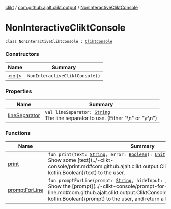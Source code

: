 [clikt](../../index.md) / [com.github.ajalt.clikt.output](../index.md) / [NonInteractiveCliktConsole](./index.md)

# NonInteractiveCliktConsole

`class NonInteractiveCliktConsole : `[`CliktConsole`](../-clikt-console/index.md)

### Constructors

| Name | Summary |
|---|---|
| [&lt;init&gt;](-init-.md) | `NonInteractiveCliktConsole()` |

### Properties

| Name | Summary |
|---|---|
| [lineSeparator](line-separator.md) | `val lineSeparator: `[`String`](https://kotlinlang.org/api/latest/jvm/stdlib/kotlin/-string/index.html)<br>The line separator to use. (Either "\n" or "\r\n") |

### Functions

| Name | Summary |
|---|---|
| [print](print.md) | `fun print(text: `[`String`](https://kotlinlang.org/api/latest/jvm/stdlib/kotlin/-string/index.html)`, error: `[`Boolean`](https://kotlinlang.org/api/latest/jvm/stdlib/kotlin/-boolean/index.html)`): `[`Unit`](https://kotlinlang.org/api/latest/jvm/stdlib/kotlin/-unit/index.html)<br>Show some [text](../-clikt-console/print.md#com.github.ajalt.clikt.output.CliktConsole$print(kotlin.String, kotlin.Boolean)/text) to the user. |
| [promptForLine](prompt-for-line.md) | `fun promptForLine(prompt: `[`String`](https://kotlinlang.org/api/latest/jvm/stdlib/kotlin/-string/index.html)`, hideInput: `[`Boolean`](https://kotlinlang.org/api/latest/jvm/stdlib/kotlin/-boolean/index.html)`): `[`String`](https://kotlinlang.org/api/latest/jvm/stdlib/kotlin/-string/index.html)<br>Show the [prompt](../-clikt-console/prompt-for-line.md#com.github.ajalt.clikt.output.CliktConsole$promptForLine(kotlin.String, kotlin.Boolean)/prompt) to the user, and return a line of their response. |
